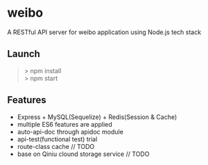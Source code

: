 # weibo
A RESTful API server for weibo application using Node.js tech stack

## Launch
> \> npm install      
> \> npm start

## Features
* Express + MySQL(Sequelize) + Redis(Session & Cache)
* multiple ES6 features are applied
* auto-api-doc through apidoc module
* api-test(functional test) trial
* route-class cache                     // TODO
* base on Qiniu clound storage service  // TODO 




